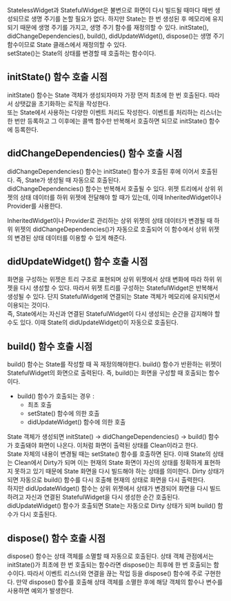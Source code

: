 StatelessWidget과 StatefulWidget은 불변으로 화면이 다시 빌드될 때마다 매번 생성되므로 생명 주기를 논할 필요가 없다. 하지만 State는 한 번 생성된 후 메모리에 유지되기 때문에 생명 주기를 가지고, 생명 주기 함수를 재정의할 수 있다. initState(), didChangeDependencies(), build(), didUpdateWidget(), dispose()는 생명 주기 함수이므로 State 클래스에서 재정의할 수 있다.  
setState()는 State의 상태를 변경할 때 호출하는 함수이다.

## initState() 함수 호출 시점
initState() 함수는 State 객체가 생성되자마자 가장 먼저 최초에 한 번 호출된다. 따라서 상탯값을 초기화하는 로직을 작성한다.  
또는 State에서 사용하는 다양한 이벤트 처리도 작성한다. 이벤트를 처리하는 리스너는 한 번만 등록하고 그 이후에는 콜백 함수만 반복해서 호출하면 되므로 initState() 함수에 등록한다.

## didChangeDependencies() 함수 호출 시점
didChangeDependencies() 함수는 initState() 함수가 호출된 후에 이어서 호출된다. 즉, State가 생성될 때 자동으로 호출된다.  
didChangeDependencies() 함수는 반복해서 호출될 수 있다. 위젯 트리에서 상위 위젯의 상태 데이터를 하위 위젯에 전달해야 할 때가 있는데, 이때 InheritedWidget이나 Provider를 사용한다.  

InheritedWidget이나 Provider로 관리하는 상위 위젯의 상태 데이터가 변경될 때 하위 위젯의 didChangeDependencies()가 자동으로 호출되어 이 함수에서 상위 위젯의 변경된 상태 데이터를 이용할 수 있게 해준다.

## didUpdateWidget() 함수 호출 시점
화면을 구성하는 위젯은 트리 구조로 표현되며 상위 위젯에서 상태 변화에 따라 하위 위젯을 다시 생성할 수 있다. 따라서 위젯 트리를 구성하는 StatefulWidget은 반복해서 생성될 수 있다. 단지 StatefulWidget에 연결되는 State 객체가 메모리에 유지되면서 이용되는 것이다.  
즉, State에서는 자신과 연결된 StatefulWidget이 다시 생성되는 순간을 감지해야 할 수도 있다. 이때 State의 didUpdateWidget()이 자동으로 호출된다.

## build() 함수 호출 시점
build() 함수는 State를 작성할 때 꼭 재정의해야한다. build() 함수가 반환하는 위젯이 StatefulWidget의 화면으로 출력된다. 즉, build()는 화면을 구성할 때 호출되는 함수이다.
- build() 함수가 호출되는 경우 :
  - 최초 호출
  - setState() 함수에 의한 호출
  - didUpdateWidget() 함수에 의한 호출

State 객체가 생성되면 initState() -> didChangeDependencies() -> build() 함수가 호출돼야 화면이 나온다. 이처럼 화면이 출력된 상태를 Clean이라고 한다.  
State 자체의 내용이 변경될 때는 setState() 함수를 호출하면 된다. 이때 State의 상태는 Clean에서 Dirty가 되며 이는 현재의 State 화면이 자신의 상태를 정확하게 표현하지 못하고 있기 때문에 State 화면을 다시 빌드해야 하는 상태를 의미한다. Dirty 상태가 되면 자동으로 build() 함수를 다시 호출해 현재의 상태로 화면을 다시 출력한다.  
하지만 didUpdateWidget() 함수는 상위 위젯에서 상태가 변경되어 화면을 다시 빌드하려고 자신과 연결된 StatefulWidget을 다시 생성한 순간 호출된다. didUpdateWidget() 함수가 호출되면 State는 자동으로 Dirty 상태가 되며 build() 함수가 다시 호출된다.

## dispose() 함수 호출 시점
dispose() 함수는 상태 객체를 소멸할 때 자동으로 호출된다. 상태 객체 관점에서는 initState()가 최초에 한 번 호출되는 함수라면 dispose()는 최후에 한 번 호출되는 함수이다. 따라서 이벤트 리스너와 연결을 끊는 작업 등을 dispose() 함수에 주로 구현한다. 만약 dispose() 함수를 호출해 상태 객체를 소멸한 후에 해당 객체의 함수나 변수를 사용하면 예외가 발생한다.